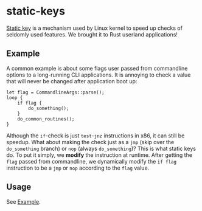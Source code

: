 # static-keys

[Static key](https://docs.kernel.org/staging/static-keys.html) is a mechanism used by Linux kernel to speed up checks of seldomly used features. We brought it to Rust userland applications!

## Example

A common example is about some flags user passed from commandline options to a long-running CLI applications. It is annoying to check a value that will never be changed after application boot up:

```rust, ignore
let flag = CommandlineArgs::parse();
loop {
    if flag {
        do_something();
    }
    do_common_routines();
}
```

Although the `if`-check is just `test`-`jnz` instructions in x86, it can still be speedup. What about making the check just as a `jmp` (skip over the `do_something` branch) or `nop` (always `do_something`)? This is what static keys do. To put it simply, we **modify** the instruction at runtime. After getting the `flag` passed from commandline, we dynamically modify the `if flag` instruction to be a `jmp` or `nop` according to the `flag` value.

## Usage

See [Example](./examples/usage.rs).
